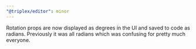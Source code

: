 ```yaml
---
"@triplex/editor": minor
---
```


Rotation props are now displayed as degrees in the UI and saved to code as
radians. Previously it was all radians which was confusing for pretty much
everyone.
